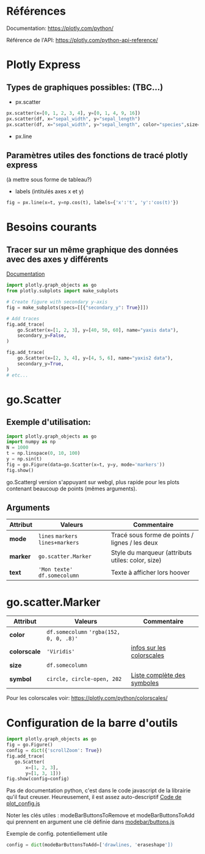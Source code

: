 # Références

Documentation: https://plotly.com/python/

Référence de l'API: https://plotly.com/python-api-reference/



# Plotly Express

## Types de graphiques possibles: (TBC...)

* px.scatter
```python
px.scatter(x=[0, 1, 2, 3, 4], y=[0, 1, 4, 9, 16])
px.scatter(df, x="sepal_width", y="sepal_length")
px.scatter(df, x="sepal_width", y="sepal_length", color="species",size='petal_length', hover_data=['petal_width'])
```
* px.line

## Paramètres utiles des fonctions de tracé plotly express
(à mettre sous forme de tableau?)

* labels (intitulés axes x et y)
```python
fig = px.line(x=t, y=np.cos(t), labels={'x':'t', 'y':'cos(t)'})
```



# Besoins courants

## Tracer sur un même graphique des données avec des axes y différents
[Documentation](https://plotly.com/python/multiple-axes/)

```python
import plotly.graph_objects as go
from plotly.subplots import make_subplots

# Create figure with secondary y-axis
fig = make_subplots(specs=[[{"secondary_y": True}]])

# Add traces
fig.add_trace(
    go.Scatter(x=[1, 2, 3], y=[40, 50, 60], name="yaxis data"),
    secondary_y=False,
)

fig.add_trace(
    go.Scatter(x=[2, 3, 4], y=[4, 5, 6], name="yaxis2 data"),
    secondary_y=True,
)
# etc...
```


# go.Scatter

## Exemple d'utilisation:
```python
import plotly.graph_objects as go
import numpy as np
N = 1000
t = np.linspace(0, 10, 100)
y = np.sin(t)
fig = go.Figure(data=go.Scatter(x=t, y=y, mode='markers'))
fig.show()
```

go.Scattergl version s'appuyant sur webgl, plus rapide pour les plots contenant beaucoup de points (mêmes arguments).

## Arguments

Attribut |Valeurs|Commentaire
--- |---|---
**mode** | `lines` `markers` `lines+markers` | Tracé sous forme de points / lignes / les deux
**marker** | `go.scatter.Marker` | Style du marqueur (attributs utiles: color, size)
**text** | `'Mon texte'` `df.somecolumn` | Texte à afficher lors hoover


# go.scatter.Marker

Attribut |Valeurs|Commentaire
--- |---|---
**color** | `df.somecolumn`  `'rgba(152, 0, 0, .8)'`|
**colorscale** | `'Viridis'` | [infos sur les colorscales](https://plotly.com/python/colorscales/)
**size** | `df.somecolumn` |
**symbol** | `circle, circle-open, 202` | [Liste complète des symboles](https://plotly.com/python/marker-style/#custom-marker-symbols)

Pour les colorscales voir: https://plotly.com/python/colorscales/


# Configuration de la barre d'outils

 ```python
 import plotly.graph_objects as go
fig = go.Figure()
config = dict({'scrollZoom': True})
fig.add_trace(
    go.Scatter(
        x=[1, 2, 3],
        y=[1, 3, 1]))
fig.show(config=config)
```

 Pas de documentation python, c'est dans le code javascript de la librairie qu'il faut creuser. Heureusement, il est assez auto-descriptif
[Code de plot_config.js](https://github.com/plotly/plotly.js/blob/master/src/plot_api/plot_config.js)

Noter les clés utiles : modeBarButtonsToRemove et modeBarButtonsToAdd
qui prennent en argument une clé définie dans [modebar/buttons.js](https://github.com/plotly/plotly.js/blob/master/src/components/modebar/buttons.js)
 
Exemple de config. potentiellement utile 
 ```python
config = dict(modeBarButtonsToAdd=['drawlines, 'eraseshape'])
```

